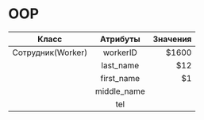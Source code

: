 # OOP
| Класс      | Атрибуты         | Значения  |
| ------------- |:-------------:| -----:|
| Сотрудник(Worker)    | workerID| $1600 |
|     | last_name     |   $12 |
| | first_name   |    $1 |
| |   middle_name            |       |
| |      tel         |       |
